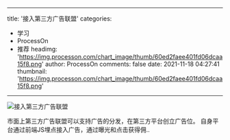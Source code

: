 
---
title: '接入第三方广告联盟'
categories: 
 - 学习
 - ProcessOn
 - 推荐
headimg: 'https://img.processon.com/chart_image/thumb/60ed2faee401fd06dcaa15f8.png'
author: ProcessOn
comments: false
date: 2021-11-18 04:27:41
thumbnail: 'https://img.processon.com/chart_image/thumb/60ed2faee401fd06dcaa15f8.png'
---

<div>   
<img class="thumb" alt="接入第三方广告联盟" src="https://img.processon.com/chart_image/thumb/60ed2faee401fd06dcaa15f8.png" referrerpolicy="no-referrer">
<p>市面上第三方广告联盟可以支持广告的分发，在第三方平台创立广告位。
自身平台通过前端JS埋点接入广告，通过曝光和点击获得佣..</p>  
</div>
            